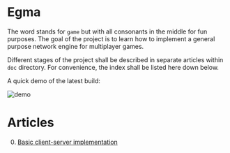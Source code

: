 # Egma

The word stands for `game` but with all consonants in the middle for fun purposes. The goal of the project is to learn how to implement a general purpose network engine for multiplayer games.

Different stages of the project shall be described in separate articles within `doc` directory. For convenience, the index shall be listed here down below.

A quick demo of the latest build:

![demo](docs/demo-v01.gif)

# Articles

0. [Basic client-server implementation](/docs/001-basic-client-server.md) 
